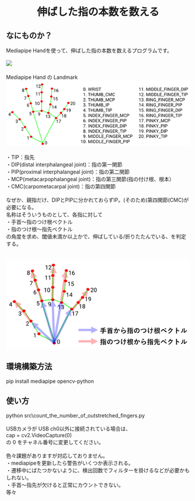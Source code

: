 <html lang="ja">
    <head>
        <meta charset="utf-8" />
    </head>
    <body>
        <h1><center>伸ばした指の本数を数える</center></h1>
        <h2>なにものか？</h2>
        <p>
            Mediapipe Handを使って、伸ばした指の本数を数えるプログラムです。<br>
            <br>
            <img src="images/in_out.gif"><br>
            <br>
            Mediapipe Hand の Landmark<br>
            <img src="images/fig1.png"><br>
            <br>
            ・TIP：指先<br>
            ・DIP(distal interphalangeal joint)：指の第一関節<br>
            ・PIP(proximal interphalangeal joint)：指の第二関節<br>
            ・MCP(metacarpophalangeal joint)：指の第三関節(指の付け根、根本）<br>
            ・CMC(carpometacarpal joint)：指の第四関節<br>
            <br>
            なぜか、親指だけ、DIPとPIPに分かれておらずIP。(そのため)第四関節(CMC)が必要になる。<br>
            名称はそういうものとして、各指に対して<br>
            ・手首～指のつけ根ベクトル<br>
            ・指のつけ根～指先ベクトル<br>
            の角度を求め、閾値未満か以上かで、伸ばしている/折りたたんでいる、を判定する。<br>
            <br>
　　　　　　<img src="images/fig2.png"><br>
        </p>
        <h2>環境構築方法</h2>
        <p>
            pip install mediapipe opencv-python
        </p>
        <h2>使い方</h2>
        <p>
            python src\count_the_number_of_outstretched_fingers.py<br>
            <br>
            USBカメラが USB ch0以外に接続されている場合は、<br>
            cap = cv2.VideoCapture(0)<br>
            の 0 をチャネル番号に変更してください。<br>
            <br>
            色々課題がありますが対応しておりません。<br>
            ・mediapipeを更新したら警告がいくつか表示される。<br>
            ・遷移中にばたつかないように、検出回数でフィルターを掛けるなどが必要かもしれない。<br>
            ・手首～指先が欠けると正常にカウントできない。<br>
            等々<br>
        </p>
    </body>
</html>

